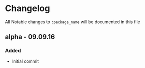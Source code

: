 # Changelog

All Notable changes to `:package_name` will be documented in this file

## alpha - 09.09.16

### Added
- Initial commit
